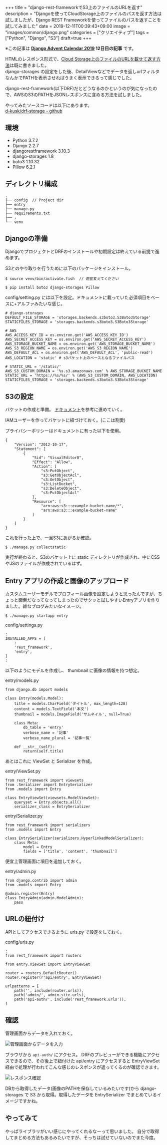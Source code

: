 +++
title = "django-rest-frameworkでS3上のファイルのURLを返す"
description = "Djangoを使ってCloudStorage上のファイルのパスを返す方法は試しましたが、Django REST Frameworkを使ってファイルのパスを返すことを試してみました"
date = 2019-12-11T00:39:43+09:00
image = "images/common/django.png"
categories = ["クリエイティブ"]
tags = ["Python", "Django", "S3"]
draft=true
+++


※この記事は **[Django Advent Calendar 2019](https://qiita.com/advent-calendar/2019/django) 12日目の記事** です。

HTMLのレスポンス形式で、[Cloud Storage上のファイルのURLを載せて返す方法](https://blog.daisukekonishi.com/post/django-storages/)は既に書きました。  
django-storages の設定をした後、DetailViewなどでデータを返しurlフィルタなんかでPATHを表示させればうまく表示できるって感じでした。

django-rest-framework(以下DRF)だとどうなるのかというのが気になったので、AWSのS3のPATHをJSONレスポンスに含める方法を試しました。

やってみたソースコードは以下にあります。  
[d-kusk/drf-storage - github](https://github.com/d-kusk/drf-storage)

## 環境
- Python 3.7.2
- Django 2.2.7
- djangorestframework 3.10.3
- django-storages 1.8
- boto3 1.10.32
- Pillow 6.2.1

## ディレクトリ構成

```
.
├── config  // Project dir
├── entry
├── manage.py
├── requirements.txt
├── :
└── venv
```

## Djangoの準備
DjangoでプロジェクトとDRFのインストールや初期設定は終えている前提で進めます。

S3とのやり取りを行うために以下のパッケージをインストール。

```
$ source venv/bin/activate.fish  // 適宜変えてください

$ pip install boto3 django-storages Pillow
```

config/setting.py には以下を設定。ドキュメントに載っていた必須項目をベースに+アルファみたいな感じ。

```
# django-storages
DEFAULT_FILE_STORAGE = 'storages.backends.s3boto3.S3Boto3Storage'
STATICFILES_STORAGE = 'storages.backends.s3boto3.S3Boto3Storage'

# AWS
AWS_ACCESS_KEY_ID = os.environ.get('AWS_ACCESS_KEY_ID')
AWS_SECRET_ACCESS_KEY = os.environ.get('AWS_SECRET_ACCESS_KEY')
AWS_STORAGE_BUCKET_NAME = os.environ.get('AWS_STORAGE_BUCKET_NAME')
AWS_S3_REGION_NAME = os.environ.get('AWS_S3_REGION_NAME')
AWS_DEFAULT_ACL = os.environ.get('AWS_DEFAULT_ACL', 'public-read')
AWS_LOCATION = 'static' # s3バケット上のベースとなるファイルパス

# STATIC_URL = '/static/'
AWS_S3_CUSTOM_DOMAIN = '%s.s3.amazonaws.com' % AWS_STORAGE_BUCKET_NAME
STATIC_URL = 'https://%s/%s/' % (AWS_S3_CUSTOM_DOMAIN, AWS_LOCATION)
STATICFILES_STORAGE = 'storages.backends.s3boto3.S3Boto3Storage'
```


## S3の設定
バケットの作成と準備。
[ドキュメント](https://django-storages.readthedocs.io/en/latest/backends/amazon-S3.html)を参考に進めていく。

IAMユーザーを作ってバケットに紐づけておく。(ここは割愛)

プライバシーポリシーはドキュメントに有った以下を使用。

```
{
    "Version": "2012-10-17",
    "Statement": [
        {
            "Sid": "VisualEditor0",
            "Effect": "Allow",
            "Action": [
                "s3:PutObject",
                "s3:GetObjectAcl",
                "s3:GetObject",
                "s3:ListBucket",
                "s3:DeleteObject",
                "s3:PutObjectAcl"
            ],
            "Resource": [
                "arn:aws:s3:::example-bucket-name/*",
                "arn:aws:s3:::example-bucket-name"
            ]
        }
    ]
}
```

これを行った上で、一旦S3にあがるか確認。

```
$ ./manage.py collectstatic
```

実行が終わると、S3のバケット上に static ディレクトリが作成され、中にCSSやJSのファイルが作成されているはず。

## Entry アプリの作成と画像のアップロード

カスタムユーザーモデルでプロフィール画像を設定しようと思ったんですが、ちょっと面倒だなってなってしまったのでサクッと試しやすいEntryアプリを作りました。雑なブログみたいなイメージ。

```
$ ./manage.py startapp entry
```

config/settings.py

```
:
INSTALLED_APPS = [
    :
    'rest_framework',
    'entry',
]
:
```


以下のようにモデルを作成し、 thumbnail に画像の情報を持つ想定。

entry/models.py

```
from django.db import models

class Entry(models.Model):
    title = models.CharField('タイトル', max_length=128)
    content = models.TextField('本文')
    thumbnail = models.ImageField('サムネイル', null=True)

    class Meta:
        db_table = 'entry'
        verbose_name = '記事'
        verbose_name_plural = '記事一覧'

    def __str__(self):
        return(self.title)
```

あとはこれに ViewSet と Serializer を作成。

entry/ViewSet.py
```
from rest_framework import viewsets
from .Serializer import EntrySerializer
from .models import Entry

class EntryViewSet(viewsets.ModelViewSet):
    queryset = Entry.objects.all()
    serializer_class = EntrySerializer
```

entry/Serializer.py
```
from rest_framework import serializers
from .models import Entry

class EntrySerializer(serializers.HyperlinkedModelSerializer):
    class Meta:
        model = Entry
        fields = ['title', 'content', 'thumbnail']

```

便宜上管理画面に項目を追加しておく。

entry/admin.py

```
from django.contrib import admin
from .models import Entry

@admin.register(Entry)
class EntryAdmin(admin.ModelAdmin):
    pass
```

## URLの紐付け

APIとしてアクセスできるように urls.py で設定をしておく。

config/urls.py

```
:
from rest_framework import routers

from entry.ViewSet import EntryViewSet

router = routers.DefaultRouter()
router.register(r'api/entry', EntryViewSet)

urlpatterns = [
    path('', include(router.urls)),
    path('admin/', admin.site.urls),
    path('api-auth/', include('rest_framework.urls')),
]
```

## 確認
管理画面からデータを入れておく。

![管理画面からデータを入力](/images/2019/django-drf-storage/input.png "管理画面からデータを入力")

ブラウザから ``api-auth/`` にアクセス。
DRFのプレビューができる機能にアクセスできるので、その後上で紐付けた api/entry にアクセスすると EntryViewSet 経由で処理が行われてこんな感じのレスポンスが返ってくるのが確認できます。

![レスポンス確認](/images/2019/django-drf-storage/response_check.png "レスポンス確認")

DBから取得したデータ(画像のPATHを保存しているみたいです)から django-storages で S3 から取得。取得したデータを EntrySerializer でまとめているイメージですかね。

## やってみて
やっぱライブラリがいい感じにやってくれるなーって思いました。
自分で取得してまとめる方法もあるみたいですが、そっちは試せていないのでまた今度。
